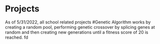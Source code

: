 # Projects
As of 5/31/2022, all school related projects
#Genetic Algorithm works by creating a random pool, performing genetic crossover by splicing genes at random and then creating new generations until a fitness score
of 20 is reached.
fd
